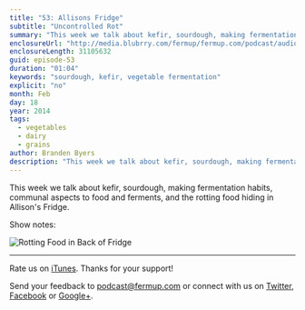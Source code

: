 ```yaml
---
title: "53: Allisons Fridge"
subtitle: "Uncontrolled Rot"
summary: "This week we talk about kefir, sourdough, making fermentation habits, communal aspects to food and ferments, and the rotting food hiding in Allison's Fridge."
enclosureUrl: "http://media.blubrry.com/fermup/fermup.com/podcast/audio/fermup-53.mp3"
enclosureLength: 31105632
guid: episode-53
duration: "01:04"
keywords: "sourdough, kefir, vegetable fermentation"
explicit: "no"
month: Feb
day: 18
year: 2014
tags:
  - vegetables
  - dairy
  - grains
author: Branden Byers
description: "This week we talk about kefir, sourdough, making fermentation habits, communal aspects to food and ferments, and the rotting food hiding in Allison's Fridge."
---
```

This week we talk about kefir, sourdough, making fermentation habits, communal aspects to food and ferments, and the rotting food hiding in Allison's Fridge.

Show notes:

![Rotting Food in Back of Fridge](/images/episode-53-allisons-fridge.jpg "FermUp 53: Allison's Fridge")

---

Rate us on [iTunes](http://itunes.apple.com/podcast/fermup-fermented-food-podcast/id593958494). Thanks for your support!

Send your feedback to <a href="mailto:podcast@fermup.com">podcast@fermup.com</a> or connect with us on [Twitter](https://twitter.com/fermup), [Facebook](http://www.facebook.com/fermup) or [Google+](https://google.com/+fermup).

